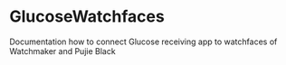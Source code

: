 # GlucoseWatchfaces
Documentation how to connect Glucose receiving app to watchfaces of Watchmaker and Pujie Black
